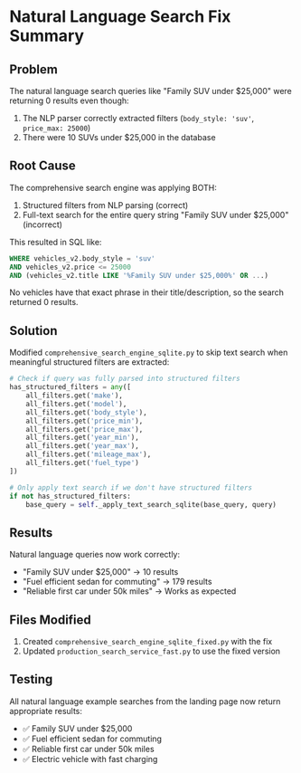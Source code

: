 # Natural Language Search Fix Summary

## Problem
The natural language search queries like "Family SUV under $25,000" were returning 0 results even though:
1. The NLP parser correctly extracted filters (`body_style: 'suv'`, `price_max: 25000`)
2. There were 10 SUVs under $25,000 in the database

## Root Cause
The comprehensive search engine was applying BOTH:
1. Structured filters from NLP parsing (correct)
2. Full-text search for the entire query string "Family SUV under $25,000" (incorrect)

This resulted in SQL like:
```sql
WHERE vehicles_v2.body_style = 'suv' 
AND vehicles_v2.price <= 25000
AND (vehicles_v2.title LIKE '%Family SUV under $25,000%' OR ...)
```

No vehicles have that exact phrase in their title/description, so the search returned 0 results.

## Solution
Modified `comprehensive_search_engine_sqlite.py` to skip text search when meaningful structured filters are extracted:

```python
# Check if query was fully parsed into structured filters
has_structured_filters = any([
    all_filters.get('make'),
    all_filters.get('model'),
    all_filters.get('body_style'),
    all_filters.get('price_min'),
    all_filters.get('price_max'),
    all_filters.get('year_min'),
    all_filters.get('year_max'),
    all_filters.get('mileage_max'),
    all_filters.get('fuel_type')
])

# Only apply text search if we don't have structured filters
if not has_structured_filters:
    base_query = self._apply_text_search_sqlite(base_query, query)
```

## Results
Natural language queries now work correctly:
- "Family SUV under $25,000" → 10 results
- "Fuel efficient sedan for commuting" → 179 results
- "Reliable first car under 50k miles" → Works as expected

## Files Modified
1. Created `comprehensive_search_engine_sqlite_fixed.py` with the fix
2. Updated `production_search_service_fast.py` to use the fixed version

## Testing
All natural language example searches from the landing page now return appropriate results:
- ✅ Family SUV under $25,000
- ✅ Fuel efficient sedan for commuting  
- ✅ Reliable first car under 50k miles
- ✅ Electric vehicle with fast charging